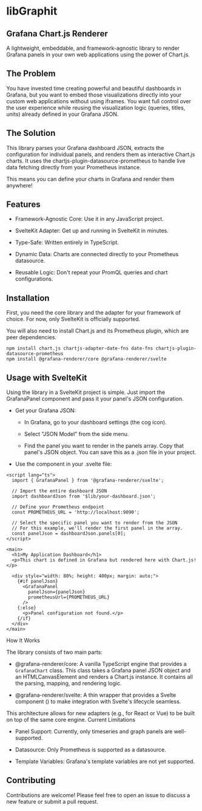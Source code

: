 # libGraphit

## Grafana Chart.js Renderer

A lightweight, embeddable, and framework-agnostic library to render Grafana panels in your own web applications using the power of Chart.js.
## The Problem

You have invested time creating powerful and beautiful dashboards in Grafana, but you want to embed those visualizations directly into your custom web applications without using iframes. You want full control over the user experience while reusing the visualization logic (queries, titles, units) already defined in your Grafana JSON.
## The Solution

This library parses your Grafana dashboard JSON, extracts the configuration for individual panels, and renders them as interactive Chart.js charts. It uses the chartjs-plugin-datasource-prometheus to handle live data fetching directly from your Prometheus instance.

This means you can define your charts in Grafana and render them anywhere!
## Features

   * Framework-Agnostic Core: Use it in any JavaScript project.

   * SvelteKit Adapter: Get up and running in SvelteKit in minutes.

   * Type-Safe: Written entirely in TypeScript.

   * Dynamic Data: Charts are connected directly to your Prometheus datasource.

   * Reusable Logic: Don't repeat your PromQL queries and chart configurations.

## Installation

First, you need the core library and the adapter for your framework of choice. For now, only SvelteKit is officially supported.

You will also need to install Chart.js and its Prometheus plugin, which are peer dependencies.

```
npm install chart.js chartjs-adapter-date-fns date-fns chartjs-plugin-datasource-prometheus
npm install @grafana-renderer/core @grafana-renderer/svelte
```

## Usage with SvelteKit

Using the library in a SvelteKit project is simple. Just import the GrafanaPanel component and pass it your panel's JSON configuration.

  *  Get your Grafana JSON:

     -   In Grafana, go to your dashboard settings (the cog icon).

     -   Select "JSON Model" from the side menu.

     -   Find the panel you want to render in the panels array. Copy that panel's JSON object. You can save this as a .json file in your project.

  *  Use the component in your .svelte file:

```svelte
<script lang="ts">
  import { GrafanaPanel } from '@grafana-renderer/svelte';

  // Import the entire dashboard JSON
  import dashboardJson from '$lib/your-dashboard.json';

  // Define your Prometheus endpoint
  const PROMETHEUS_URL = 'http://localhost:9090';

  // Select the specific panel you want to render from the JSON
  // For this example, we'll render the first panel in the array.
  const panelJson = dashboardJson.panels[0];
</script>

<main>
  <h1>My Application Dashboard</h1>
  <p>This chart is defined in Grafana but rendered here with Chart.js!</p>

  <div style="width: 80%; height: 400px; margin: auto;">
    {#if panelJson}
      <GrafanaPanel
        panelJson={panelJson}
        prometheusUrl={PROMETHEUS_URL}
      />
    {:else}
      <p>Panel configuration not found.</p>
    {/if}
  </div>
</main>
```

How It Works

The library consists of two main parts:
* @grafana-renderer/core: A vanilla TypeScript engine that provides a `GrafanaChart` class. This class takes a Grafana panel JSON object and an HTMLCanvasElement and renders a Chart.js instance. It contains all the parsing, mapping, and rendering logic.

* @grafana-renderer/svelte: A thin wrapper that provides a Svelte component (<GrafanaPanel>) to make integration with Svelte's lifecycle seamless.

This architecture allows for new adapters (e.g., for React or Vue) to be built on top of the same core engine.
Current Limitations

  * Panel Support: Currently, only timeseries and graph panels are well-supported.

  * Datasource: Only Prometheus is supported as a datasource.

  * Template Variables: Grafana's template variables are not yet supported.

## Contributing

Contributions are welcome! Please feel free to open an issue to discuss a new feature or submit a pull request.
